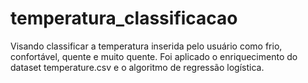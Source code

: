 # temperatura_classificacao
Visando classificar a temperatura inserida pelo usuário como frio, confortável, quente e muito quente. Foi aplicado o enriquecimento do dataset temperature.csv e o algoritmo de regressão logística.
